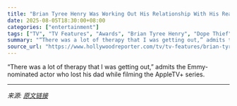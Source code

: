 ```yaml
---
title: "Brian Tyree Henry Was Working Out His Relationship With His Real Father Through His ‘Dope Thief’ Character"
date: 2025-08-05T18:30:00+08:00
categories: ["entertainment"]
tags: ["TV", "TV Features", "Awards", "Brian Tyree Henry", "Dope Thief", "Emmy Awards", "Emmys 2025"]
summary: "“There was a lot of therapy that I was getting out,” admits the Emmy-nominated actor who lost his dad while filming the AppleTV+ series."
source_url: "https://www.hollywoodreporter.com/tv/tv-features/brian-tyree-henry-interviw-dope-thief-1236337754/"
---
```


“There was a lot of therapy that I was getting out,” admits the Emmy-nominated actor who lost his dad while filming the AppleTV+ series.

---

*来源: [原文链接](https://www.hollywoodreporter.com/tv/tv-features/brian-tyree-henry-interviw-dope-thief-1236337754/)*
